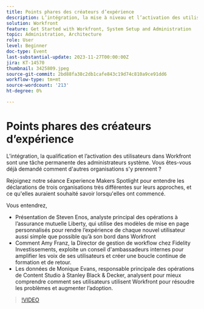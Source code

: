 ```yaml
---
title: Points phares des créateurs d’expérience
description: L’intégration, la mise à niveau et l’activation des utilisateurs dans Workfront sont une tâche permanente des administrateurs système. Vous êtes-vous déjà demandé comment d'autres organisations s'y prennent ? Rejoignez notre séance Experience Makers Spotlight pour entendre les déclarations de trois organisations très différentes sur leurs approches, et ce qu'elles auraient souhaité savoir lorsqu'elles ont commencé.
solution: Workfront
feature: Get Started with Workfront, System Setup and Administration
topic: Administration, Architecture
role: User
level: Beginner
doc-type: Event
last-substantial-update: 2023-11-27T00:00:00Z
jira: KT-14570
thumbnail: 3425809.jpeg
source-git-commit: 2bd88fa38c2db1cafe843c19d74c810a9ce91dd6
workflow-type: tm+mt
source-wordcount: '213'
ht-degree: 0%

---
```



# Points phares des créateurs d’expérience

L’intégration, la qualification et l’activation des utilisateurs dans Workfront sont une tâche permanente des administrateurs système. Vous êtes-vous déjà demandé comment d&#39;autres organisations s&#39;y prennent ?

Rejoignez notre séance Experience Makers Spotlight pour entendre les déclarations de trois organisations très différentes sur leurs approches, et ce qu&#39;elles auraient souhaité savoir lorsqu&#39;elles ont commencé.

Vous entendrez,

* Présentation de Steven Enos, analyste principal des opérations à l’assurance mutuelle Liberty, qui utilise des modèles de mise en page personnalisés pour rendre l’expérience de chaque nouvel utilisateur aussi simple que possible qu’à son bord dans Workfront
* Comment Amy Franz, la Director de gestion de workflow chez Fidelity Investissements, exploite un conseil d&#39;ambassadeurs internes pour amplifier les voix de ses utilisateurs et créer une boucle continue de formation et de retour.
* Les données de Monique Evans, responsable principale des opérations de Content Studio à Stanley Black &amp; Decker, analysent pour mieux comprendre comment ses utilisateurs utilisent Workfront pour résoudre les problèmes et augmenter l’adoption.

>[!VIDEO](https://video.tv.adobe.com/v/3425809/?learn=on)
